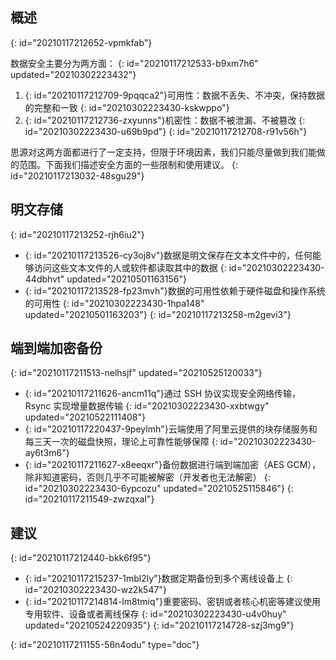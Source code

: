 ## 概述
{: id="20210117212652-vpmkfab"}

数据安全主要分为两方面：
{: id="20210117212533-b9xm7h6" updated="20210302223432"}

1. {: id="20210117212709-9pqqca2"}可用性：数据不丢失、不冲突，保持数据的完整和一致
   {: id="20210302223430-kskwppo"}
2. {: id="20210117212736-zxyunns"}机密性：数据不被泄漏、不被篡改
   {: id="20210302223430-u69b9pd"}
{: id="20210117212708-r91v56h"}

思源对这两方面都进行了一定支持，但限于环境因素，我们只能尽量做到我们能做的范围。下面我们描述安全方面的一些限制和使用建议。
{: id="20210117213032-48sgu29"}

## 明文存储
{: id="20210117213252-rjh6iu2"}

* {: id="20210117213526-cy3oj8v"}数据是明文保存在文本文件中的，任何能够访问这些文本文件的人或软件都读取其中的数据
  {: id="20210302223430-44dbhvt" updated="20210501163156"}
* {: id="20210117213528-fp23mvh"}数据的可用性依赖于硬件磁盘和操作系统的可用性
  {: id="20210302223430-1hpa148" updated="20210501163203"}
{: id="20210117213258-m2gevi3"}

## 端到端加密备份
{: id="20210117211513-nelhsjf" updated="20210525120033"}

* {: id="20210117211626-ancm11q"}通过 SSH 协议实现安全网络传输，Rsync 实现增量数据传输
  {: id="20210302223430-xxbtwgy" updated="20210522111408"}
* {: id="20210117220437-9peylmh"}云端使用了阿里云提供的块存储服务和每三天一次的磁盘快照，理论上可靠性能够保障
  {: id="20210302223430-ay6t3m6"}
* {: id="20210117211627-x8eeqxr"}备份数据进行端到端加密（AES GCM），除非知道密码，否则几乎不可能被解密（开发者也无法解密）
  {: id="20210302223430-6ypcozu" updated="20210525115846"}
{: id="20210117211549-zwzqxal"}

## 建议
{: id="20210117212440-bkk6f95"}

* {: id="20210117215237-1mbl2ly"}数据定期备份到多个离线设备上
  {: id="20210302223430-wz2k547"}
* {: id="20210117214814-lm8tmiq"}重要密码、密钥或者核心机密等建议使用专用软件、设备或者离线保存
  {: id="20210302223430-u4v0huy" updated="20210524220935"}
{: id="20210117214728-szj3mg9"}


{: id="20210117211155-56n4odu" type="doc"}

